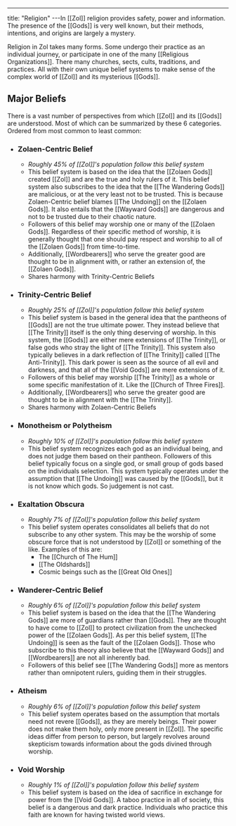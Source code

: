 ---
title: "Religion"
---In [[Zol]] religion provides safety, power and information. The presence of the [[Gods]] is very well known, but their methods, intentions, and origins are largely a mystery.

Religion in Zol takes many forms. Some undergo their practice as an individual journey, or participate in one of the many [[Religious Organizations]]. There many churches, sects, cults, traditions, and practices. All with their own unique belief systems to make sense of the complex world of [[Zol]] and its mysterious [[Gods]].

## Major Beliefs
There is a vast number of perspectives from which [[Zol]] and its [[Gods]] are understood. Most of which can be summarized by these 6 categories. Ordered from most common to least common:

- ### Zolaen-Centric Belief
	- *Roughly 45% of [[Zol]]'s population follow this belief system*
	- This belief system is based on the idea that the [[Zolaen Gods]] created [[Zol]] and are the true and holy rulers of it. This belief system also subscribes to the idea that the [[The Wandering Gods]] are malicious, or at the very least not to be trusted. This is because Zolaen-Centric belief blames [[The Undoing]] on the [[Zolaen Gods]]. It also entails that the [[Wayward Gods]] are dangerous and not to be trusted due to their chaotic nature.
	- Followers of this belief may worship one or many of the [[Zolaen Gods]]. Regardless of their specific method of worship, it is generally thought that one should pay respect and worship to all of the [[Zolaen Gods]] from time-to-time.
	- Additionally, [[Wordbearers]] who serve the greater good are thought to be in alignment with, or rather an extension of, the [[Zolaen Gods]].
	- Shares harmony with Trinity-Centric Beliefs

- ### Trinity-Centric Belief
	- *Roughly 25% of [[Zol]]'s population follow this belief system*
	- This belief system is based in the general idea that the pantheons of [[Gods]] are not the true ultimate power. They instead believe that [[The Trinity]] itself is the only thing deserving of worship. In this system, the [[Gods]] are either mere extensions of [[The Trinity]], or false gods who stray the light of [[The Trinity]]. This system also typically believes in a dark reflection of [[The Trinity]] called [[The Anti-Trinity]]. This dark power is seen as the source of all evil and darkness, and that all of the [[Void Gods]] are mere extensions of it.
	- Followers of this belief may worship [[The Trinity]] as a whole or some specific manifestation of it. Like the [[Church of Three Fires]].
	- Additionally, [[Wordbearers]] who serve the greater good are thought to be in alignment with the [[The Trinity]].
	- Shares harmony with Zolaen-Centric Beliefs

- ### Monotheism or Polytheism
	- *Roughly 10% of [[Zol]]'s population follow this belief system*
	- This belief system recognizes each god as an individual being, and does not judge them based on their pantheon. Followers of this belief typically focus on a single god, or small group of gods based on the individuals selection. This system typically operates under the assumption that [[The Undoing]] was caused by the [[Gods]], but it is not know which gods. So judgement is not cast.

- ### Exaltation Obscura
	- *Roughly 7% of [[Zol]]'s population follow this belief system*
	- This belief system operates consolidates all beliefs that do not subscribe to any other system. This may be the worship of some obscure force that is not understood by [[Zol]] or something of the like. Examples of this are:
		- The [[Church of The Hum]]
		- [[The Oldshards]]
		- Cosmic beings such as the [[Great Old Ones]]

- ### Wanderer-Centric Belief
	- *Roughly 6% of [[Zol]]'s population follow this belief system*
	- This belief system is based on the idea that the [[The Wandering Gods]] are more of guardians rather than [[Gods]]. They are thought to have come to [[Zol]] to protect civilization from the unchecked power of the [[Zolaen Gods]]. As per this belief system, [[The Undoing]] is seen as the fault of the [[Zolaen Gods]]. Those who subscribe to this theory also believe that the [[Wayward Gods]] and [[Wordbearers]] are not all inherently bad.
	- Followers of this belief see [[The Wandering Gods]] more as mentors rather than omnipotent rulers, guiding them in their struggles.

- ### Atheism
	- *Roughly 6% of [[Zol]]'s population follow this belief system*
	- This belief system operates based on the assumption that mortals need not revere [[Gods]], as they are merely beings. Their power does not make them holy, only more present in [[Zol]]. The specific ideas differ from person to person, but largely revolves around skepticism towards information about the gods divined through worship.

- ### Void Worship
	- *Roughly 1% of [[Zol]]'s population follow this belief system*
	- This belief system is based on the idea of sacrifice in exchange for power from the [[Void Gods]]. A taboo practice in all of society, this belief is a dangerous and dark practice. Individuals who practice this faith are known for having twisted world views.

